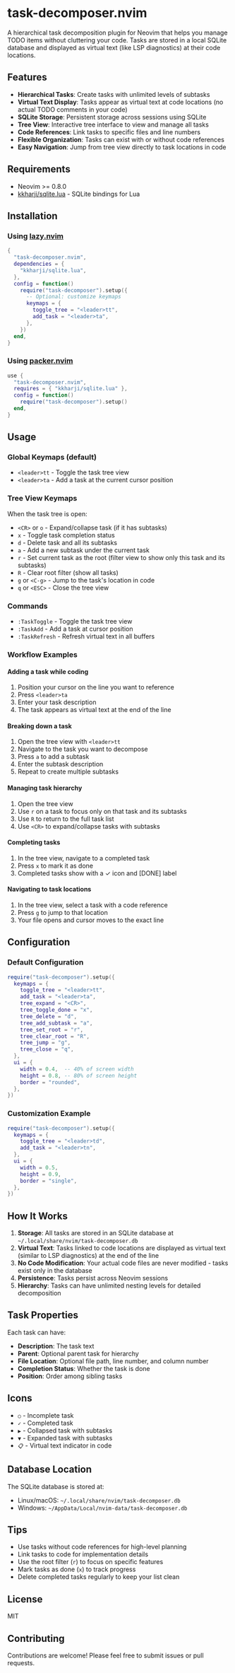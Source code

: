 # task-decomposer.nvim

A hierarchical task decomposition plugin for Neovim that helps you manage TODO items without cluttering your code. Tasks are stored in a local SQLite database and displayed as virtual text (like LSP diagnostics) at their code locations.

## Features

- **Hierarchical Tasks**: Create tasks with unlimited levels of subtasks
- **Virtual Text Display**: Tasks appear as virtual text at code locations (no actual TODO comments in your code)
- **SQLite Storage**: Persistent storage across sessions using SQLite
- **Tree View**: Interactive tree interface to view and manage all tasks
- **Code References**: Link tasks to specific files and line numbers
- **Flexible Organization**: Tasks can exist with or without code references
- **Easy Navigation**: Jump from tree view directly to task locations in code

## Requirements

- Neovim >= 0.8.0
- [kkharji/sqlite.lua](https://github.com/kkharji/sqlite.lua) - SQLite bindings for Lua

## Installation

### Using [lazy.nvim](https://github.com/folke/lazy.nvim)

```lua
{
  "task-decomposer.nvim",
  dependencies = {
    "kkharji/sqlite.lua",
  },
  config = function()
    require("task-decomposer").setup({
      -- Optional: customize keymaps
      keymaps = {
        toggle_tree = "<leader>tt",
        add_task = "<leader>ta",
      },
    })
  end,
}
```

### Using [packer.nvim](https://github.com/wbthomason/packer.nvim)

```lua
use {
  "task-decomposer.nvim",
  requires = { "kkharji/sqlite.lua" },
  config = function()
    require("task-decomposer").setup()
  end,
}
```

## Usage

### Global Keymaps (default)

- `<leader>tt` - Toggle the task tree view
- `<leader>ta` - Add a task at the current cursor position

### Tree View Keymaps

When the task tree is open:

- `<CR>` or `o` - Expand/collapse task (if it has subtasks)
- `x` - Toggle task completion status
- `d` - Delete task and all its subtasks
- `a` - Add a new subtask under the current task
- `r` - Set current task as the root (filter view to show only this task and its subtasks)
- `R` - Clear root filter (show all tasks)
- `g` or `<C-g>` - Jump to the task's location in code
- `q` or `<ESC>` - Close the tree view

### Commands

- `:TaskToggle` - Toggle the task tree view
- `:TaskAdd` - Add a task at cursor position
- `:TaskRefresh` - Refresh virtual text in all buffers

### Workflow Examples

#### Adding a task while coding

1. Position your cursor on the line you want to reference
2. Press `<leader>ta`
3. Enter your task description
4. The task appears as virtual text at the end of the line

#### Breaking down a task

1. Open the tree view with `<leader>tt`
2. Navigate to the task you want to decompose
3. Press `a` to add a subtask
4. Enter the subtask description
5. Repeat to create multiple subtasks

#### Managing task hierarchy

1. Open the tree view
2. Use `r` on a task to focus only on that task and its subtasks
3. Use `R` to return to the full task list
4. Use `<CR>` to expand/collapse tasks with subtasks

#### Completing tasks

1. In the tree view, navigate to a completed task
2. Press `x` to mark it as done
3. Completed tasks show with a ✓ icon and [DONE] label

#### Navigating to task locations

1. In the tree view, select a task with a code reference
2. Press `g` to jump to that location
3. Your file opens and cursor moves to the exact line

## Configuration

### Default Configuration

```lua
require("task-decomposer").setup({
  keymaps = {
    toggle_tree = "<leader>tt",
    add_task = "<leader>ta",
    tree_expand = "<CR>",
    tree_toggle_done = "x",
    tree_delete = "d",
    tree_add_subtask = "a",
    tree_set_root = "r",
    tree_clear_root = "R",
    tree_jump = "g",
    tree_close = "q",
  },
  ui = {
    width = 0.4,  -- 40% of screen width
    height = 0.8, -- 80% of screen height
    border = "rounded",
  },
})
```

### Customization Example

```lua
require("task-decomposer").setup({
  keymaps = {
    toggle_tree = "<leader>td",
    add_task = "<leader>tn",
  },
  ui = {
    width = 0.5,
    height = 0.9,
    border = "single",
  },
})
```

## How It Works

1. **Storage**: All tasks are stored in an SQLite database at `~/.local/share/nvim/task-decomposer.db`
2. **Virtual Text**: Tasks linked to code locations are displayed as virtual text (similar to LSP diagnostics) at the end of the line
3. **No Code Modification**: Your actual code files are never modified - tasks exist only in the database
4. **Persistence**: Tasks persist across Neovim sessions
5. **Hierarchy**: Tasks can have unlimited nesting levels for detailed decomposition

## Task Properties

Each task can have:
- **Description**: The task text
- **Parent**: Optional parent task for hierarchy
- **File Location**: Optional file path, line number, and column number
- **Completion Status**: Whether the task is done
- **Position**: Order among sibling tasks

## Icons

- `○` - Incomplete task
- `✓` - Completed task
- `▶` - Collapsed task with subtasks
- `▼` - Expanded task with subtasks
- `📋` - Virtual text indicator in code

## Database Location

The SQLite database is stored at:
- Linux/macOS: `~/.local/share/nvim/task-decomposer.db`
- Windows: `~/AppData/Local/nvim-data/task-decomposer.db`

## Tips

- Use tasks without code references for high-level planning
- Link tasks to code for implementation details
- Use the root filter (`r`) to focus on specific features
- Mark tasks as done (`x`) to track progress
- Delete completed tasks regularly to keep your list clean

## License

MIT

## Contributing

Contributions are welcome! Please feel free to submit issues or pull requests.
